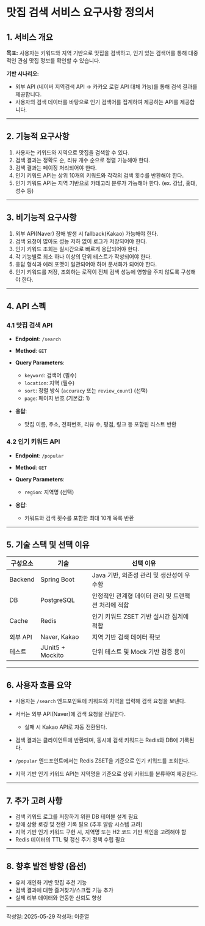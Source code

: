 # 맛집 검색 서비스 요구사항 정의서

## 1. 서비스 개요

**목표:**
사용자는 키워드와 지역 기반으로 맛집을 검색하고, 인기 있는 검색어를 통해 대중적인 관심 맛집 정보를 확인할 수 있습니다.

**기반 시나리오:**

* 외부 API (네이버 지역검색 API → 카카오 로컬 API 대체 가능)를 통해 검색 결과를 제공합니다.
* 사용자의 검색 데이터를 바탕으로 인기 검색어를 집계하여 제공하는 API를 제공합니다.

---

## 2. 기능적 요구사항

1. 사용자는 키워드와 지역으로 맛집을 검색할 수 있다.
2. 검색 결과는 정확도 순, 리뷰 개수 순으로 정렬 가능해야 한다.
3. 검색 결과는 페이징 처리되어야 한다.
4. 인기 키워드 API는 상위 10개의 키워드와 각각의 검색 횟수를 반환해야 한다.
5. 인기 키워드 API는 지역 기반으로 카테고리 분류가 가능해야 한다. (ex. 강남, 홍대, 성수 등)

---

## 3. 비기능적 요구사항

1. 외부 API(Naver) 장애 발생 시 fallback(Kakao) 가능해야 한다.
2. 검색 요청이 많아도 성능 저하 없이 로그가 저장되어야 한다.
3. 인기 키워드 조회는 실시간으로 빠르게 응답되어야 한다.
4. 각 기능별로 최소 하나 이상의 단위 테스트가 작성되어야 한다.
5. 응답 형식과 에러 포맷이 일관되어야 하며 문서화가 되어야 한다.
6. 인기 키워드를 저장, 조회하는 로직이 전체 검색 성능에 영향을 주지 않도록 구성해야 한다.

---

## 4. API 스펙

### 4.1 맛집 검색 API

* **Endpoint**: `/search`
* **Method**: `GET`
* **Query Parameters**:

  * `keyword`: 검색어 (필수)
  * `location`: 지역 (필수)
  * `sort`: 정렬 방식 (`accuracy` 또는 `review_count`) (선택)
  * `page`: 페이지 번호 (기본값: 1)
* **응답**:

  * 맛집 이름, 주소, 전화번호, 리뷰 수, 평점, 링크 등 포함된 리스트 반환

### 4.2 인기 키워드 API

* **Endpoint**: `/popular`
* **Method**: `GET`
* **Query Parameters**:

  * `region`: 지역명 (선택)
* **응답**:

  * 키워드와 검색 횟수를 포함한 최대 10개 목록 반환

---

## 5. 기술 스택 및 선택 이유

| 구성요소    | 기술               | 선택 이유                         |
| ------- | ---------------- | ----------------------------- |
| Backend | Spring Boot      | Java 기반, 의존성 관리 및 생산성이 우수함    |
| DB      | PostgreSQL       | 안정적인 관계형 데이터 관리 및 트랜잭션 처리에 적합 |
| Cache   | Redis            | 인기 키워드 ZSET 기반 실시간 집계에 적합     |
| 외부 API  | Naver, Kakao     | 지역 기반 검색 데이터 확보               |
| 테스트     | JUnit5 + Mockito | 단위 테스트 및 Mock 기반 검증 용이        |

---

## 6. 사용자 흐름 요약

* 사용자는 `/search` 엔드포인트에 키워드와 지역을 입력해 검색 요청을 보낸다.
* 서버는 외부 API(Naver)에 검색 요청을 전달한다.

  * 실패 시 Kakao API로 자동 전환된다.
* 검색 결과는 클라이언트에 반환되며, 동시에 검색 키워드는 Redis와 DB에 기록된다.
* `/popular` 엔드포인트에서는 Redis ZSET을 기준으로 인기 키워드를 조회한다.
* 지역 기반 인기 키워드 API는 지역명을 기준으로 상위 키워드를 분류하여 제공한다.

---

## 7. 추가 고려 사항

* 검색 키워드 로그를 저장하기 위한 DB 테이블 설계 필요
* 장애 상황 로깅 및 전환 기록 필요 (추후 알람 시스템 고려)
* 지역 기반 인기 키워드 구현 시, 지역명 또는 H2 코드 기반 색인을 고려해야 함
* Redis 데이터의 TTL 및 갱신 주기 정책 수립 필요

---

## 8. 향후 발전 방향 (옵션)

* 유저 개인화 기반 맛집 추천 기능
* 검색 결과에 대한 즐겨찾기/스크랩 기능 추가
* 실제 리뷰 데이터와 연동한 신뢰도 향상

---

작성일: 2025-05-29
작성자: 이준열
